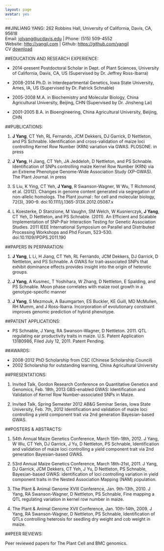 ```yaml
---
layout: page
avatar: yes
---
```


##JINLIANG YANG:
262 Robbins Hall, University of California, Davis, CA, 95618  
Email: jolyang@ucdavis.edu | Phone: (515) 509-4552   
Website: http://yangjl.com | Github: https://github.com/yangjl  
CV [download](https://github.com/yangjl/yangjl.github.com/blob/master/CV_JLY_2015.pdf)  

##EDUCATION AND RESEARCH EXPERIENCE: 
* 2014-present Postdoctoral Scholar in Dept. of Plant Sciences, University of California, Davis, CA, US (Supervised by Dr. Jeffrey Ross-Ibarra)

* 2008-2014	Ph.D. in Interdepartmental Genetics, Iowa State University, Ames, IA, US (Supervised by Dr. Patrick Schnable)

* 2005-2008	M.A. in Biochemistry and Molecular Biology, China Agricultural University, Beijing, CHN (Supervised by Dr. Jinsheng Lai)

* 2001-2005	B.A. in Bioengineering, China Agricultural University, Beijing, CHN

 
##PUBLICATIONS:
1. **J Yang**, CT Yeh, RL Fernando, JCM Dekkers, DJ Garrick, D Nettleton, and PS Schnable. Identification and cross-validation of maize loci controlling Kernel Row Number (KRN) variation via GWAS. PLOSONE. in press

2. **J Yang**, H Jiang, CT Yeh, JA Jeddeloh, D Nettleton, and PS Schnable. Identification of SNPs controlling maize Kernel Row Number (KRN) via an Extreme Phenotype Genome-Wide Association Study (XP-GWAS). The Plant Journal. in press

3. S Liu, K Ying, CT Yeh, **J Yang**, R Swanson-Wagner, W Wu, T Richmond, et al. (2012). Changes in genome content generated via segregation of non-allelic homologs. The Plant journal : for cell and molecular biology, 72(3), 390–9. doi:10.1111/j.1365-313X.2012.05087.x

4. L Koesterke, D Stanzione, M Vaughn, SM Welch, W Kusnierczyk, **J Yang**, CT Yeh, D Nettleton, and PS Schnable. (2011). An Efficient and Scalable Implementation of SNP-Pair Interaction Testing for Genetic Association Studies. 2011 IEEE International Symposium on Parallel and Distributed Processing Workshops and Phd Forum, 523–530. doi:10.1109/IPDPS.2011.190

##PAPERS IN PERPARATION:
1. **J Yang**, L Li, H Jiang, CT Yeh, RL Fernando, JCM Dekkers, DJ Garrick, D Nettleton, and PS Schnable. A GWAS for trait-associated SNPs that exhibit dominance effects provides insight into the origin of heterotic groups.

2. **J Yang**, A Kusmec, T Yoshihara, W Zhang, D Nettleton, E Spalding, and PS Schnable. Moon phase correlates with maize root growth in a genotype-specific manner

3. **J Yang**, S Mezmouk, A Baumgarten, ES Buckler, KE Guill, MD McMullen, RH Mumm, and J Ross-Ibarra. Incorporation of evolutionary constraint improves genomic prediction of hybrid phenotype.

##PATENT APPLICATIONS:
* PS Schnable, J Yang, RA Swanson-Wagner, D Nettleton. 2011. QTL regulating ear productivity traits in maize. U.S. Patent Application 13180986, Filed July 12, 2011. Patent Pending.

##AWARDS:
* 2008-2012	PhD Scholarship from CSC (Chinese Scholarship Council)
* 2002	Scholarship for outstanding learning, China Agricultural University


##PRESENTATIONS:
1. Invited Talk, Gordon Research Conference on Quantitative Genetics and Genomics, Feb. 18th, 2013
GBS-enabled GWAS: Identification and Validation of Kernel Row Number-associated SNPs in Maize.

2. Invited Talk, Spring Semester 2012 AB&G Seminar Series, Iowa State University, Feb. 7th, 2012
Identification and validation of maize loci controlling a yield component trait via 2nd generation Bayesian-based GWAS.

##POSTERS & ABSTRACTS:
1. 54th Annual Maize Genetics Conference, March 15th-18th, 2012.
J Yang, W Wu, CT Yeh, DJ Garrick, J Yu, D Nettleton, PS Schnable, Identification and validation of maize loci controlling a yield component trait via 2nd generation Bayesian-based GWAS.

2. 53rd Annual Maize Genetics Conference, March 18th-21st, 2011.
J Yang, DJ Garrick, JCM Dekkers, CT Yeh, J Yu, D Nettleton, PS Schnable, Bayesian-based GWAS: identification of loci controlling variation in yield component traits in the Nested Association Mapping (NAM) population.

3. The Plant & Animal Genome XVIII Conference, Jan. 9th-13th, 2010.
J Yang, RA Swanson-Wagner, D Nettleton, PS Schnable, Fine mapping a QTL regulating variation in kernel row number in maize.

4. The Plant & Animal Genome XVII Conference, Jan. 10th-14th, 2009.
J Yang, RA Swanson-Wagner, D Nettleton, PS Schnable, Identification of QTLs controlling heterosis for seedling dry weight and cob weight in maize.

##PEER REVIEWS:

Peer reviewed papers for The Plant Cell and BMC genomics.
